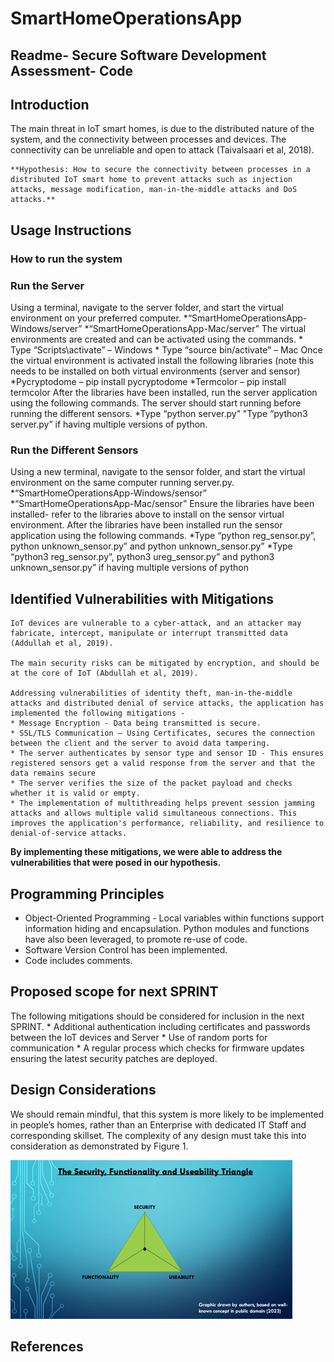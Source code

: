 # SmartHomeOperationsApp
## Readme- Secure Software Development Assessment- Code 

## Introduction
The main threat in IoT smart homes, is due to the distributed nature of the system, and the connectivity between processes and devices. The connectivity can be unreliable and open to attack (Taivalsaari et al, 2018).
    
    **Hypothesis: How to secure the connectivity between processes in a distributed IoT smart home to prevent attacks such as injection attacks, message modification, man-in-the-middle attacks and DoS attacks.**
    
## Usage Instructions 
### **How to run the system**
### **Run the Server**
 Using a terminal, navigate to the server folder, and start the virtual environment on your preferred computer. 
    *“SmartHomeOperationsApp-Windows/server” 
    *“SmartHomeOperationsApp-Mac/server” 
 The virtual environments are created and can be activated using the commands.
    * Type “Scripts\activate” – Windows 
    * Type “source bin/activate” – Mac 
Once the virtual environment is activated install the following libraries (note this needs to be installed on both virtual environments (server and sensor)
    *Pycryptodome – pip install pycryptodome
    *Termcolor – pip install termcolor
After the libraries have been installed, run the server application using the following commands. The server should start running before running the different sensors.
    *Type “python server.py”
    "Type “python3 server.py” if having multiple versions of python. 
### Run the Different Sensors
 Using a new terminal, navigate to the sensor folder, and start the virtual environment on the same computer running server.py. 
    *“SmartHomeOperationsApp-Windows/sensor” 
    *“SmartHomeOperationsApp-Mac/sensor” 
 Ensure the libraries have been installed- refer to the libraries above to install on the sensor virtual environment. 
After the libraries have been installed run the sensor application using the following commands.
    *Type “python reg_sensor.py”, python unknown_sensor.py” and python unknown_sensor.py”
    *Type “python3 reg_sensor.py”, python3 ureg_sensor.py” and python3 unknown_sensor.py” if having multiple versions of python
## Identified Vulnerabilities with Mitigations

    IoT devices are vulnerable to a cyber-attack, and an attacker may fabricate, intercept, manipulate or interrupt transmitted data (Addullah et al, 2019).
    
    The main security risks can be mitigated by encryption, and should be at the core of IoT (Abdullah et al, 2019). 
    
    Addressing vulnerabilities of identity theft, man-in-the-middle attacks and distributed denial of service attacks, the application has implemented the following mitigations - 
    * Message Encryption - Data being transmitted is secure.
    * SSL/TLS Communication – Using Certificates, secures the connection between the client and the server to avoid data tampering. 
    * The server authenticates by sensor type and sensor ID - This ensures registered sensors get a valid response from the server and that the data remains secure
    * The server verifies the size of the packet payload and checks whether it is valid or empty. 
    * The implementation of multithreading helps prevent session jamming attacks and allows multiple valid simultaneous connections. This improves the application's performance, reliability, and resilience to denial-of-service attacks.

**By implementing these mitigations, we were able to address the vulnerabilities that were posed in our hypothesis.**

## Programming Principles
* Object-Oriented Programming - Local variables within functions support information hiding and encapsulation.  Python modules and functions have also been leveraged, to promote re-use of code. 
* Software Version Control has been implemented.
* Code includes comments.

## Proposed scope for next SPRINT
The following mitigations should be considered for inclusion in the next SPRINT.
    * Additional authentication including certificates and passwords between the IoT devices and Server
    * Use of random ports for communication
    * A regular process which checks for firmware updates ensuring the latest security patches are deployed. 

## Design Considerations
 We should remain mindful, that this system is more likely to be implemented in people’s homes, rather than an Enterprise with dedicated IT Staff and corresponding skillset. The complexity of any design must take this into consideration as demonstrated by Figure 1.

![Security_Triangle](/Security_Triangle.png "Figure 1.Security, Functionality and Useability Triangle")

## References
